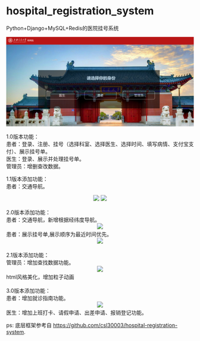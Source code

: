 # hospital_registration_system
Python+Django+MySQL+Redis的医院挂号系统
<div align="center">
  <img src="https://github.com/zhengpujia/SJTU-hospital_registration_system/blob/main/picture/log_in.png">
</div>

1.0版本功能：<br>
患者：登录、注册、挂号（选择科室、选择医生、选择时间、填写病情、支付宝支付）、展示挂号单。<br>
医生：登录、展示并处理挂号单。<br>
管理员：增删查改数据。<br>

1.1版本添加功能：<br>
患者：交通导航。<br>
<div align="center">
  <img src="https://github.com/zhengpujia/SJTU-CS3604/blob/main/picture/navigation1.png">
  <img src="https://github.com/zhengpujia/SJTU-CS3604/blob/main/picture/navigation2.png">
</div>
<br>
2.0版本添加功能：<br>
患者：交通导航，新增根据经纬度导航。<br>
<div align="center">
  <img src="https://github.com/zhengpujia/SJTU-CS3604/blob/main/picture/navigation3.png">
</div>
患者：展示挂号单,展示顺序为最近时间优先。<br>
<div align="center">
  <img src="https://github.com/zhengpujia/SJTU-CS3604/blob/main/picture/registration.png">
</div>
<br>
2.1版本添加功能：<br>
管理员：增加查找数据功能。<br>
<div align="center">
  <img src="https://github.com/zhengpujia/SJTU-CS3604/blob/main/picture/admin_view.png">
</div>
html风格美化，增加粒子动画<br>
<br>
3.0版本添加功能：<br>
患者：增加就诊指南功能。<br>
<div align="center">
  <img src="https://github.com/zhengpujia/SJTU-CS3604/blob/main/picture/guide.png">
</div>
医生：增加上班打卡、请假申请、出差申请、报销登记功能。<br>

ps: 底层框架参考自 https://github.com/csl30003/hospital-registration-system.

